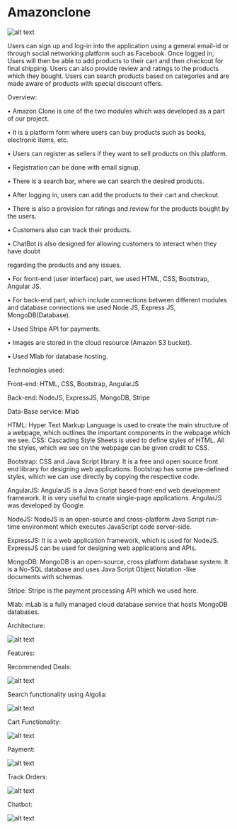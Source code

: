# Amazonclone

![alt text](https://github.com/RepakaRamateja/Amazonclone/blob/master/images/homepage.png)


Users can sign up and log-in into the application using a
general email-id or through social networking platform such as Facebook. Once logged in, Users will then be able to add products to their cart and then checkout for final shipping. Users can also
provide review and ratings to the products which they bought. Users can search products based on categories and are made aware of products with special discount offers.

Overview:

• Amazon Clone is one of the two modules which was developed as a part of our project.

• It is a platform form where users can buy products such as books, electronic items, etc.

• Users can register as sellers if they want to sell products on this platform.

• Registration can be done with email signup.

• There is a search bar, where we can search the desired products.

• After logging in, users can add the products to their cart and checkout.

• There is also a provision for ratings and review for the products bought by the users.

• Customers also can track their products.

• ChatBot is also designed for allowing customers to interact when they have doubt

regarding the products and any issues.

• For front-end (user interface) part, we used HTML, CSS, Bootstrap, Angular JS.

• For back-end part, which include connections between different modules and database connections we used Node JS, Express JS, MongoDB(Database).

• Used Stripe API for payments.

• Images are stored in the cloud resource (Amazon S3 bucket).

• Used Mlab for database hosting.

Technologies used:

Front-end: HTML, CSS, Bootstrap, AngularJS

Back-end: NodeJS, ExpressJS, MongoDB, Stripe

Data-Base service: Mlab


HTML: Hyper Text Markup Language is used to create the main structure of a webpage,
which outlines the important components in the webpage which we see.
CSS: Cascading Style Sheets is used to define styles of HTML. All the styles, which we see on the webpage can be given credit to CSS.

Bootstrap: CSS and Java Script library. It is a free and open source front end library for designing web applications. Bootstrap has some pre-defined styles, which we can use directly by copying the respective code.


AngularJS: AngularJS is a Java Script based front-end web development framework. It is very useful to create single-page applications. AngularJS was developed by Google.

NodeJS: NodeJS is an open-source and cross-platform Java Script run-time environment which executes JavaScript code server-side.

ExpressJS: It is a web application framework, which is used for NodeJS. ExpressJS can be used for designing web applications and APIs.

MongoDB: MongoDB is an open-source, cross platform database system. It is a No-SQL database and uses Java Script Object Notation -like documents with schemas.

Stripe: Stripe is the payment processing API which we used here.

Mlab: mLab is a fully managed cloud database service that hosts MongoDB databases.


Architecture:


![alt text](https://github.com/RepakaRamateja/Amazonclone/blob/master/images/architecture.png)

Features:


Recommended Deals:


![alt text](https://github.com/RepakaRamateja/Amazonclone/blob/master/images/deals.png)


Search functionality using Algolia:


![alt text](https://github.com/RepakaRamateja/Amazonclone/blob/master/images/Search.png)


Cart Functionality:


![alt text](https://github.com/RepakaRamateja/Amazonclone/blob/master/images/cart.png)


Payment:


![alt text](https://github.com/RepakaRamateja/Amazonclone/blob/master/images/Payment.png)


Track Orders:


![alt text](https://github.com/RepakaRamateja/Amazonclone/blob/master/images/Orders.png)

Chatbot:


![alt text](https://github.com/RepakaRamateja/Amazonclone/blob/master/images/Chatbot.png)




